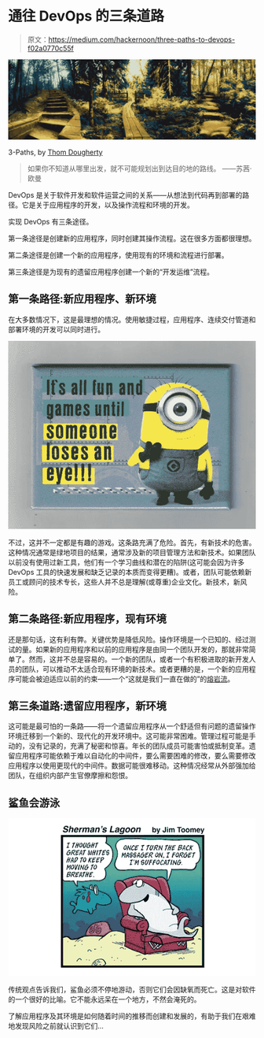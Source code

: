 # 通往 DevOps 的三条道路

> 原文：<https://medium.com/hackernoon/three-paths-to-devops-f02a0770c55f>

![](img/453d4bf90820b28b090c38ec7da0c4fe.png)

3-Paths, by [Thom Dougherty](http://thomdougherty.com/locations/)

> 如果你不知道从哪里出发，就不可能规划出到达目的地的路线。
> ——苏茜·欧曼

DevOps 是关于软件开发和软件运营之间的关系——从想法到代码再到部署的路径。它是关于应用程序的开发，以及操作流程和环境的开发。

实现 DevOps 有三条途径。

第一条途径是创建新的应用程序，同时创建其操作流程。这在很多方面都很理想。

第二条途径是创建一个新的应用程序，使用现有的环境和流程进行部署。

第三条途径是为现有的遗留应用程序创建一个新的“开发运维”流程。

## 第一条路径:新应用程序、新环境

在大多数情况下，这是最理想的情况。使用敏捷过程，应用程序、连续交付管道和部署环境的开发可以同时进行。

![](img/0005ce54c39232be144e4ab62812e46c.png)

不过，这并不一定都是有趣的游戏。这条路充满了危险。首先，有新技术的危害。这种情况通常是绿地项目的结果，通常涉及新的项目管理方法和新技术。如果团队以前没有使用过新工具，他们有一个学习曲线和潜在的陷阱(这可能会因为许多 DevOps 工具的快速发展和缺乏记录的本质而变得更糟)。或者，团队可能依赖新员工或顾问的技术专长，这些人并不总是理解(或尊重)企业文化。新技术，新风险。

## 第二条路径:新应用程序，现有环境

还是那句话，这有利有弊。关键优势是降低风险。操作环境是一个已知的、经过测试的量。如果新的应用程序和以前的应用程序是由同一个团队开发的，那就非常简单了。然而，这并不总是容易的。一个新的团队，或者一个有积极进取的新开发人员的团队，可以推动不太适合现有环境的新技术。或者更糟的是，一个新的应用程序可能会被迫适应以前的约束——一个“这就是我们一直在做的”的[熔岩流](http://antipatterns.com/lavaflow.htm)。

## 第三条道路:遗留应用程序，新环境

这可能是最可怕的一条路——将一个遗留应用程序从一个舒适但有问题的遗留操作环境迁移到一个新的、现代化的开发环境中。这可能非常困难。管理过程可能是手动的，没有记录的，充满了秘密和惊喜。年长的团队成员可能害怕或抵制变革。遗留应用程序可能依赖于难以自动化的中间件，要么需要困难的修改，要么需要修改应用程序以使用更现代的中间件。数据可能很难移动。这种情况经常从外部强加给团队，在组织内部产生官僚摩擦和怨恨。

## 鲨鱼会游泳

![](img/c45f31aaf9d54261445ff5d6511ed98a.png)

传统观点告诉我们，鲨鱼必须不停地游动，否则它们会因缺氧而死亡。这是对软件的一个很好的比喻。它不能永远呆在一个地方，不然会淹死的。

了解应用程序及其环境是如何随着时间的推移而创建和发展的，有助于我们在艰难地发现风险之前就认识到它们…